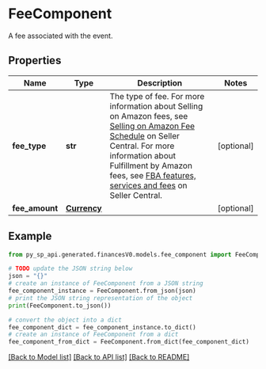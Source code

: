 # FeeComponent

A fee associated with the event.

## Properties

Name | Type | Description | Notes
------------ | ------------- | ------------- | -------------
**fee_type** | **str** | The type of fee. For more information about Selling on Amazon fees, see [Selling on Amazon Fee Schedule](https://sellercentral.amazon.com/gp/help/200336920) on Seller Central. For more information about Fulfillment by Amazon fees, see [FBA features, services and fees](https://sellercentral.amazon.com/gp/help/201074400) on Seller Central. | [optional] 
**fee_amount** | [**Currency**](Currency.md) |  | [optional] 

## Example

```python
from py_sp_api.generated.financesV0.models.fee_component import FeeComponent

# TODO update the JSON string below
json = "{}"
# create an instance of FeeComponent from a JSON string
fee_component_instance = FeeComponent.from_json(json)
# print the JSON string representation of the object
print(FeeComponent.to_json())

# convert the object into a dict
fee_component_dict = fee_component_instance.to_dict()
# create an instance of FeeComponent from a dict
fee_component_from_dict = FeeComponent.from_dict(fee_component_dict)
```
[[Back to Model list]](../README.md#documentation-for-models) [[Back to API list]](../README.md#documentation-for-api-endpoints) [[Back to README]](../README.md)


